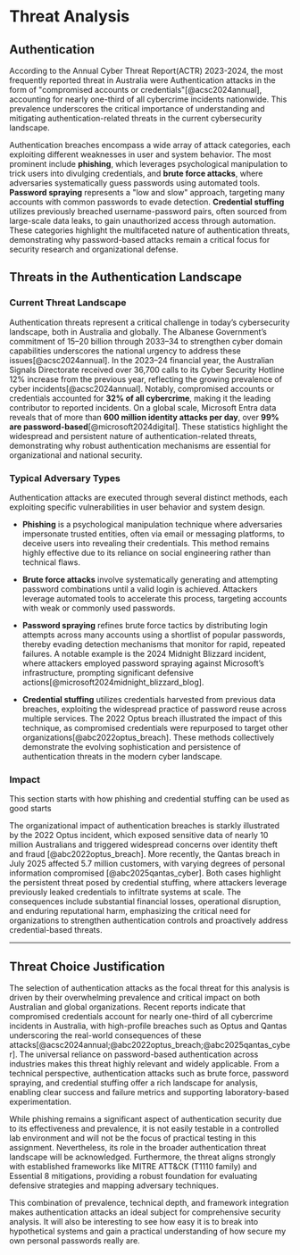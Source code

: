# Threat Analysis

## Authentication

According to the Annual Cyber Threat Report(ACTR) 2023-2024, the most frequently reported threat in Australia were Authentication attacks in the form of "compromised accounts or credentials"[@acsc2024annual], accounting for nearly one-third of all cybercrime incidents nationwide. This prevalence underscores the critical importance of understanding and mitigating authentication-related threats in the current cybersecurity landscape.

Authentication breaches encompass a wide array of attack categories, each exploiting different weaknesses in user and system behavior. The most prominent include **phishing**, which leverages psychological manipulation to trick users into divulging credentials, and **brute force attacks**, where adversaries systematically guess passwords using automated tools. **Password spraying** represents a "low and slow" approach, targeting many accounts with common passwords to evade detection. **Credential stuffing** utilizes previously breached username-password pairs, often sourced from large-scale data leaks, to gain unauthorized access through automation. These categories highlight the multifaceted nature of authentication threats, demonstrating why password-based attacks remain a critical focus for security research and organizational defense.

## Threats in the Authentication Landscape

### Current Threat Landscape

Authentication threats represent a critical challenge in today’s cybersecurity landscape, both in Australia and globally. The Albanese Government’s commitment of $15–$20 billion through 2033–34 to strengthen cyber domain capabilities underscores the national urgency to address these issues[@acsc2024annual]. In the 2023–24 financial year, the Australian Signals Directorate received over 36,700 calls to its Cyber Security Hotline 12% increase from the previous year, reflecting the growing prevalence of cyber incidents[@acsc2024annual]. Notably, compromised accounts or credentials accounted for **32% of all cybercrime**, making it the leading contributor to reported incidents. On a global scale, Microsoft Entra data reveals that of more than **600 million identity attacks per day**, over **99% are password-based**[@microsoft2024digital]. These statistics highlight the widespread and persistent nature of authentication-related threats, demonstrating why robust authentication mechanisms are essential for organizational and national security.

### Typical Adversary Types

Authentication attacks are executed through several distinct methods, each exploiting specific vulnerabilities in user behavior and system design.

- **Phishing** is a psychological manipulation technique where adversaries impersonate trusted entities, often via email or messaging platforms, to deceive users into revealing their credentials. This method remains highly effective due to its reliance on social engineering rather than technical flaws.

- **Brute force attacks** involve systematically generating and attempting password combinations until a valid login is achieved. Attackers leverage automated tools to accelerate this process, targeting accounts with weak or commonly used passwords.

- **Password spraying** refines brute force tactics by distributing login attempts across many accounts using a shortlist of popular passwords, thereby evading detection mechanisms that monitor for rapid, repeated failures. A notable example is the 2024 Midnight Blizzard incident, where attackers employed password spraying against Microsoft’s infrastructure, prompting significant defensive actions[@microsoft2024midnight_blizzard_blog].

- **Credential stuffing** utilizes credentials harvested from previous data breaches, exploiting the widespread practice of password reuse across multiple services. The 2022 Optus breach illustrated the impact of this technique, as compromised credentials were repurposed to target other organizations[@abc2022optus_breach]. These methods collectively demonstrate the evolving sophistication and persistence of authentication threats in the modern cyber landscape.

### Impact

This section starts with how phishing and credential stuffing can be used as good starts

<!-- Breifly discuss the impact phishing attacks can have on a personal and organisation level. -->

The organizational impact of authentication breaches is starkly illustrated by the 2022 Optus incident, which exposed sensitive data of nearly 10 million Australians and triggered widespread concerns over identity theft and fraud [@abc2022optus_breach]. More recently, the Qantas breach in July 2025 affected 5.7 million customers, with varying degrees of personal information compromised [@abc2025qantas_cyber]. Both cases highlight the persistent threat posed by credential stuffing, where attackers leverage previously leaked credentials to infiltrate systems at scale. The consequences include substantial financial losses, operational disruption, and enduring reputational harm, emphasizing the critical need for organizations to strengthen authentication controls and proactively address credential-based threats.

---


## Threat Choice Justification

The selection of authentication attacks as the focal threat for this analysis is driven by their overwhelming prevalence and critical impact on both Australian and global organizations. Recent reports indicate that compromised credentials account for nearly one-third of all cybercrime incidents in Australia, with high-profile breaches such as Optus and Qantas underscoring the real-world consequences of these attacks[@acsc2024annual;@abc2022optus_breach;@abc2025qantas_cyber]. The universal reliance on password-based authentication across industries makes this threat highly relevant and widely applicable. From a technical perspective, authentication attacks such as brute force, password spraying, and credential stuffing offer a rich landscape for analysis, enabling clear success and failure metrics and supporting laboratory-based experimentation. 

While phishing remains a significant aspect of authentication security due to its effectiveness and prevalence, it is not easily testable in a controlled lab environment and will not be the focus of practical testing in this assignment. Nevertheless, its role in the broader authentication threat landscape will be acknowledged. Furthermore, the threat aligns strongly with established frameworks like MITRE ATT&CK (T1110 family) and Essential 8 mitigations, providing a robust foundation for evaluating defensive strategies and mapping adversary techniques. 

This combination of prevalence, technical depth, and framework integration makes authentication attacks an ideal subject for comprehensive security analysis. It will also be interesting to see how easy it is to break into hypothetical systems and gain a practical understanding of how secure my own personal passwords really are.
